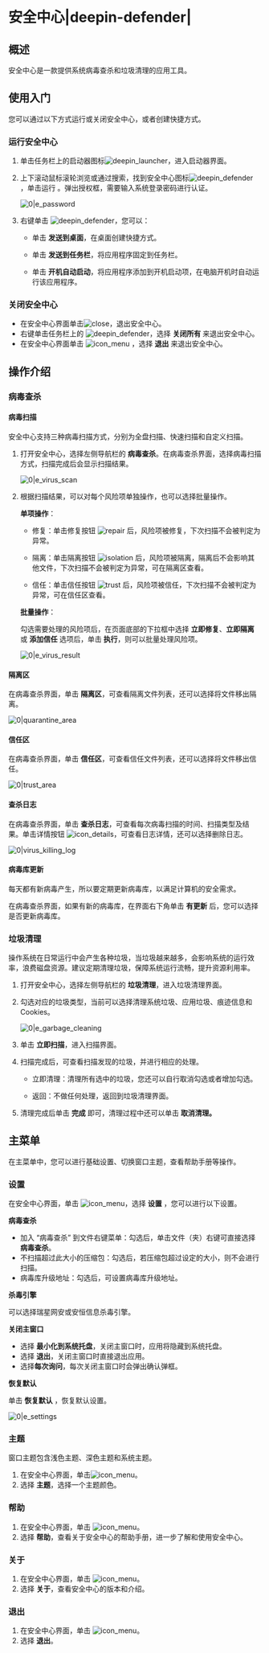# 安全中心|deepin-defender|

## 概述

安全中心是一款提供系统病毒查杀和垃圾清理的应用工具。

## 使用入门

您可以通过以下方式运行或关闭安全中心，或者创建快捷方式。

### 运行安全中心

1. 单击任务栏上的启动器图标![deepin_launcher](../common/deepin_launcher.svg)，进入启动器界面。

2. 上下滚动鼠标滚轮浏览或通过搜索，找到安全中心图标![deepin_defender](../common/deepin_defender.svg) ，单击运行  。弹出授权框，需要输入系统登录密码进行认证。

   ![0|e_password](fig/e_password.png)

3. 右键单击 ![deepin_defender](../common/deepin_defender.svg)，您可以：
   - 单击 **发送到桌面**，在桌面创建快捷方式。

   - 单击 **发送到任务栏**，将应用程序固定到任务栏。

   - 单击 **开机自动启动**，将应用程序添加到开机启动项，在电脑开机时自动运行该应用程序。

### 关闭安全中心

- 在安全中心界面单击![close](../common/close.svg)，退出安全中心。
- 右键单击任务栏上的 ![deepin_defender](../common/deepin_defender.svg)，选择 **关闭所有** 来退出安全中心。
- 在安全中心界面单击 ![icon_menu](../common/icon_menu.svg) ，选择 **退出** 来退出安全中心。

## 操作介绍

### 病毒查杀
#### 病毒扫描

安全中心支持三种病毒扫描方式，分别为全盘扫描、快速扫描和自定义扫描。

1. 打开安全中心，选择左侧导航栏的 **病毒查杀**。在病毒查杀界面，选择病毒扫描方式，扫描完成后会显示扫描结果。

   ![0|e_virus_scan](fig/e_virus_scan.png)

2. 根据扫描结果，可以对每个风险项单独操作，也可以选择批量操作。

   **单项操作**：

   - 修复：单击修复按钮 ![repair](../common/repair.svg) 后，风险项被修复，下次扫描不会被判定为异常。

   - 隔离：单击隔离按钮 ![isolation](../common/isolation.svg) 后，风险项被隔离，隔离后不会影响其他文件，下次扫描不会被判定为异常，可在隔离区查看。

   - 信任：单击信任按钮 ![trust](../common/trust.svg) 后，风险项被信任，下次扫描不会被判定为异常，可在信任区查看。
   
   **批量操作**：
   
   勾选需要处理的风险项后，在页面底部的下拉框中选择 **立即修复**、**立即隔离** 或 **添加信任** 选项后，单击 **执行**，则可以批量处理风险项。
   
   ![0|e_virus_result](fig/e_virus_result.png)

#### 隔离区

在病毒查杀界面，单击 **隔离区**，可查看隔离文件列表，还可以选择将文件移出隔离。

![0|quarantine_area](fig/quarantine_area.png)

#### 信任区

在病毒查杀界面，单击 **信任区**，可查看信任文件列表，还可以选择将文件移出信任。

![0|trust_area](fig/trust_area.png)

#### 查杀日志

在病毒查杀界面，单击 **查杀日志**，可查看每次病毒扫描的时间、扫描类型及结果。单击详情按钮 ![icon_details](../common/icon_details.svg)，可查看日志详情，还可以选择删除日志。

![0|virus_killing_log](fig/virus_killing_log.png)

#### 病毒库更新

每天都有新病毒产生，所以要定期更新病毒库，以满足计算机的安全需求。

在病毒查杀界面，如果有新的病毒库，在界面右下角单击 **有更新** 后，您可以选择是否更新病毒库。

### 垃圾清理

操作系统在日常运行中会产生各种垃圾，当垃圾越来越多，会影响系统的运行效率，浪费磁盘资源。建议定期清理垃圾，保障系统运行流畅，提升资源利用率。

1. 打开安全中心，选择左侧导航栏的 **垃圾清理**，进入垃圾清理界面。

2. 勾选对应的垃圾类型，当前可以选择清理系统垃圾、应用垃圾、痕迹信息和Cookies。

   ![0|e_garbage_cleaning](fig/e_garbage_cleaning.png)

3. 单击 **立即扫描**，进入扫描界面。

4. 扫描完成后，可查看扫描发现的垃圾，并进行相应的处理。
   - 立即清理：清理所有选中的垃圾，您还可以自行取消勾选或者增加勾选。

   - 返回：不做任何处理，返回到垃圾清理界面。

5. 清理完成后单击 **完成** 即可，清理过程中还可以单击 **取消清理。**


## 主菜单

在主菜单中，您可以进行基础设置、切换窗口主题，查看帮助手册等操作。

### 设置

在安全中心界面，单击 ![icon_menu](../common/icon_menu.svg)，选择 **设置** ，您可以进行以下设置。

**病毒查杀**

- 加入 “病毒查杀” 到文件右键菜单：勾选后，单击文件（夹）右键可直接选择 **病毒查杀**。
- 不扫描超过此大小的压缩包：勾选后，若压缩包超过设定的大小，则不会进行扫描。
- 病毒库升级地址：勾选后，可设置病毒库升级地址。

**杀毒引擎**

可以选择瑞星网安或安恒信息杀毒引擎。

**关闭主窗口**

- 选择 **最小化到系统托盘**，关闭主窗口时，应用将隐藏到系统托盘。
- 选择 **退出**，关闭主窗口时直接退出应用。
- 选择**每次询问**，每次关闭主窗口时会弹出确认弹框。

**恢复默认**

单击 **恢复默认** ，恢复默认设置。

![0|e_settings](fig/e_settings.png)

### 主题

窗口主题包含浅色主题、深色主题和系统主题。

1. 在安全中心界面，单击![icon_menu](../common/icon_menu.svg)。
2. 选择 **主题**，选择一个主题颜色。

### 帮助

1. 在安全中心界面，单击 ![icon_menu](../common/icon_menu.svg)。
2. 选择 **帮助**，查看关于安全中心的帮助手册，进一步了解和使用安全中心。


### 关于

1. 在安全中心界面，单击 ![icon_menu](../common/icon_menu.svg)。
2. 选择 **关于**，查看安全中心的版本和介绍。

### 退出

1. 在安全中心界面，单击 ![icon_menu](../common/icon_menu.svg)。
2. 选择 **退出**。

 